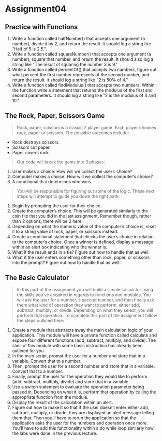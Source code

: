 # Assignment04

## Practice with Functions

1. Write a function called halfNumber() that accepts one argument (a number), divide it by 2, and return the result. It should log a string like "Half of 5 is 2.5.".
2. Write a function called squareNumber() that accepts one argument (a number), square that number, and return the result. It should also log a string like "The result of squaring the number 3 is 9."
3. Write a function called percentOf() that accepts two numbers, figure out what percent the first number represents of the second number, and return the result. It should log a string like "2 is 50% of 4."
4. Write a function called findModulus() that accepts two numbers. Within the function write a statement that returns the modulus of the first and second parameters. It should log a string like "2 is the modulus of 4 and 10."

## The Rock, Paper, Scissors Game

> Rock, paper, scissors is a classic 2 player game. Each player chooses rock, paper or scissors. The possible outcomes include:

- Rock destroys scissors.
- Scissors cut paper.
- Paper covers rock.

> Our code will break the game into 3 phases:

1. User makes a choice. How will we collect the user’s choice?
2. Computer makes a choice. How will we collect the computer’s choice?
3. A conditional that determines who wins.

> You will be responsible for figuring out some of the logic. These next steps will attempt to guide you down the right path:

1. Begin by prompting the user for their choice.
2. Create the computer’s choice. This will be generated similarly to the coin flip that you did in the last assignment. Remember though, rather than 2 options, there will be 3 here.
3. Depending on what the numeric value of the computer’s choice is, reset it to a string value of rock, paper, or scissors instead.
4. Create a conditional statement that checks the user’s choice in relation to the computer’s choice. Once a winner is defined, display a message within an alert box indicating who the winner is.
5. What if the result ends in a tie? Figure out how to handle that as well.
6. What if the user enters something other than rock, paper, or scissors into the prompt? Figure out how to handle that as well.

## The Basic Calculator

> In this part of the assignment you will build a simple calculator using the skills you’ve acquired in regards to functions and modules. You will ask the user for a number, a second number, and then finally ask them what kind of operation they want to perform, either add, subtract, multiply, or divide. Depending on what they select, you will perform that operation. To complete this part of the assignment follow the steps outlined here:

1. Create a module that abstracts away the main calculation logic of your application. This module will have a private function called calculate and expose four different functions (add, subtract, multiply, and divide). The shell of this module with some basic instruction has already been outlined for you.
2. In the main script, prompt the user for a number and store that in a variable. Convert that to a number.
3. Then, prompt the user for a second number and store that in a variable. Convert that to a number.
4. Finally, prompt the user for the operation they would like to perform (add, subtract, multiply, divide) and store that in a variable.
5. Use a switch statement to evaluate the operation parameter being passed in. Depending on what it is, perform that operation by calling the appropriate function from the module.
6. Display the result of the calculation within an alert.
7. Figure out how to make it so that if the user doesn’t enter either add, subtract, multiply, or divide, they are displayed an alert message telling them that. Then you’ll have to rerun the application so that the application asks the user for the numbers and operation once more. You’ll have to add this functionality within a do while loop similarly how the labs were done in the previous lecture.

